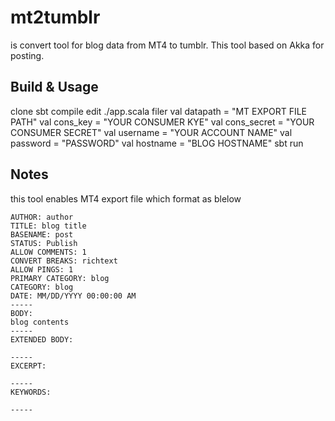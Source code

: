 # mt2tumblr
is convert tool for blog data from MT4 to tumblr.
This tool based on Akka for posting.


## Build & Usage
clone 
sbt compile
edit ./app.scala filer 
    val datapath = "MT EXPORT FILE PATH"
    val cons_key =  "YOUR CONSUMER KYE"
    val cons_secret = "YOUR CONSUMER SECRET"
    val username = "YOUR ACCOUNT NAME"
    val password = "PASSWORD"
    val hostname = "BLOG HOSTNAME"
sbt run

## Notes

this tool enables MT4 export file which format as blelow
 
    AUTHOR: author
    TITLE: blog title
    BASENAME: post
    STATUS: Publish
    ALLOW COMMENTS: 1
    CONVERT BREAKS: richtext
    ALLOW PINGS: 1
    PRIMARY CATEGORY: blog
    CATEGORY: blog
    DATE: MM/DD/YYYY 00:00:00 AM
    -----
    BODY:
    blog contents
    -----
    EXTENDED BODY:
    
    -----
    EXCERPT:
    
    -----
    KEYWORDS:
    
    -----


